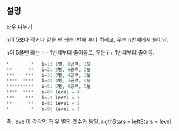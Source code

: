 
## 설명
좌우 나누기.

n이 5보다 작거나 같을 땐 좌는 i번째 부터 찍히고, 우는 n번째에서 늘어남.

n이 5클땐 좌는 n - 1번째부터 줄어들고, 우는 i + 1번째부터 줄어듬.

```cs
*        *   i=1: 1별, 8공백, 1별
**      **   i=2: 2별, 6공백, 2별
***    ***   i=3: 3별, 4공백, 3별
****  ****   i=4: 4별, 2공백, 4별
**********   i=5: 5별, 0공백, 5별
****  ****   i=6: level = 4
***    ***   i=7: level = 3
**      **   i=8: level = 2
*        *   i=9: level = 1
```

즉, level이 각각의 좌 우 별의 갯수와 동일. rigthStars = leftStars = level;
